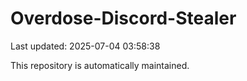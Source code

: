 # Overdose-Discord-Stealer

Last updated: 2025-07-04 03:58:38

This repository is automatically maintained.
